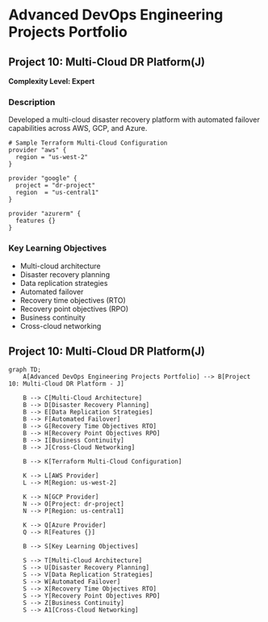 # Advanced DevOps Engineering Projects Portfolio

## Project 10: Multi-Cloud DR Platform(J)

**Complexity Level: Expert**

### Description

Developed a multi-cloud disaster recovery platform with automated failover capabilities across AWS, GCP, and Azure.

```hcl
# Sample Terraform Multi-Cloud Configuration
provider "aws" {
  region = "us-west-2"
}

provider "google" {
  project = "dr-project"
  region  = "us-central1"
}

provider "azurerm" {
  features {}
}

```

### Key Learning Objectives

- Multi-cloud architecture
- Disaster recovery planning
- Data replication strategies
- Automated failover
- Recovery time objectives (RTO)
- Recovery point objectives (RPO)
- Business continuity
- Cross-cloud networking

## Project 10: Multi-Cloud DR Platform(J)
```mermaid
graph TD;
    A[Advanced DevOps Engineering Projects Portfolio] --> B[Project 10: Multi-Cloud DR Platform - J]

    B --> C[Multi-Cloud Architecture]
    B --> D[Disaster Recovery Planning]
    B --> E[Data Replication Strategies]
    B --> F[Automated Failover]
    B --> G[Recovery Time Objectives RTO]
    B --> H[Recovery Point Objectives RPO]
    B --> I[Business Continuity]
    B --> J[Cross-Cloud Networking]

    B --> K[Terraform Multi-Cloud Configuration]

    K --> L[AWS Provider]
    L --> M[Region: us-west-2]

    K --> N[GCP Provider]
    N --> O[Project: dr-project]
    N --> P[Region: us-central1]

    K --> Q[Azure Provider]
    Q --> R[Features {}]

    B --> S[Key Learning Objectives]

    S --> T[Multi-Cloud Architecture]
    S --> U[Disaster Recovery Planning]
    S --> V[Data Replication Strategies]
    S --> W[Automated Failover]
    S --> X[Recovery Time Objectives RTO]
    S --> Y[Recovery Point Objectives RPO]
    S --> Z[Business Continuity]
    S --> A1[Cross-Cloud Networking]
